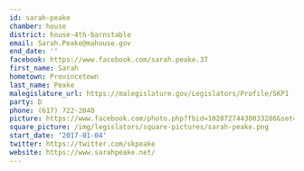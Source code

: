 ```yaml
---
id: sarah-peake
chamber: house
district: house-4th-barnstable
email: Sarah.Peake@mahouse.gov
end_date: ''
facebook: https://www.facebook.com/sarah.peake.37
first_name: Sarah
hometown: Provincetown
last_name: Peake
malegislature_url: https://malegislature.gov/Legislators/Profile/SKP1
party: D
phone: (617) 722-2040
picture: https://www.facebook.com/photo.php?fbid=10207274430033286&set=a.1512275281091&type=3&theater
square_picture: /img/legislators/square-pictures/sarah-peake.png
start_date: '2017-01-04'
twitter: https://twitter.com/skpeake
website: https://www.sarahpeake.net/
---
```

